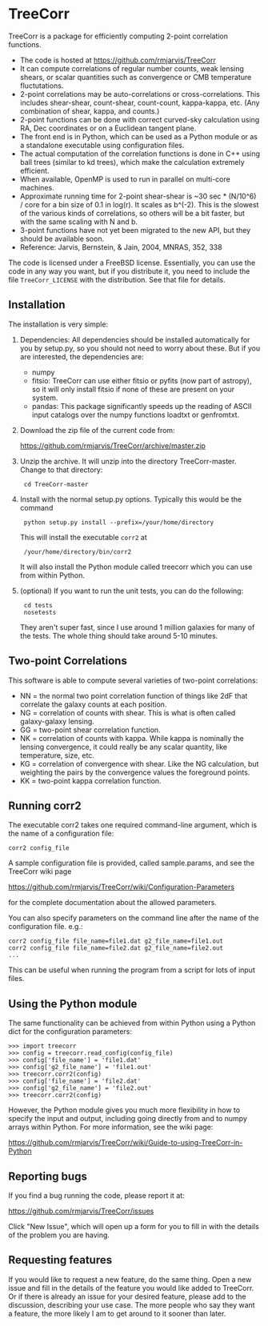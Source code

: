 TreeCorr
========

TreeCorr is a package for efficiently computing 2-point correlation functions.

- The code is hosted at https://github.com/rmjarvis/TreeCorr
- It can compute correlations of regular number counts, weak lensing shears, or
  scalar quantities such as convergence or CMB temperature fluctutations.
- 2-point correlations may be auto-correlations or cross-correlations.  This
  includes shear-shear, count-shear, count-count, kappa-kappa, etc.  (Any
  combination of shear, kappa, and counts.)
- 2-point functions can be done with correct curved-sky calculation using
  RA, Dec coordinates or on a Euclidean tangent plane.
- The front end is in Python, which can be used as a Python module or as a 
  standalone executable using configuration files.
- The actual computation of the correlation functions is done in C++ using ball
  trees (similar to kd trees), which make the calculation extremely
  efficient.
- When available, OpenMP is used to run in parallel on multi-core machines.
- Approximate running time for 2-point shear-shear is ~30 sec * (N/10^6) / core
  for a bin size of 0.1 in log(r).  It scales as b^(-2).  This is the slowest
  of the various kinds of correlations, so others will be a bit faster, but
  with the same scaling with N and b.
- 3-point functions have not yet been migrated to the new API, but they should
  be available soon.
- Reference: Jarvis, Bernstein, & Jain, 2004, MNRAS, 352, 338

The code is licensed under a FreeBSD license.  Essentially, you can use the 
code in any way you want, but if you distribute it, you need to include the 
file `TreeCorr_LICENSE` with the distribution.  See that file for details.


Installation
------------

The installation is very simple:

1. Dependencies: All dependencies should be installed automatically for you by
   setup.py, so you should not need to worry about these.  But if you are
   interested, the dependencies are:
    - numpy
    - fitsio: TreeCorr can use either fitsio or pyfits (now part of astropy),
      so it will only install fitsio if none of these are present on your
      system.
    - pandas: This package significantly speeds up the reading of ASCII
      input catalogs over the numpy functions loadtxt or genfromtxt.

2. Download the zip file of the current code from:

   https://github.com/rmjarvis/TreeCorr/archive/master.zip

3. Unzip the archive.  It will unzip into the directory TreeCorr-master.
   Change to that directory:

        cd TreeCorr-master

4. Install with the normal setup.py options.  Typically this would be the
   command

        python setup.py install --prefix=/your/home/directory

   This will install the executable `corr2` at

        /your/home/directory/bin/corr2

   It will also install the Python module called treecorr which you can use
   from within Python.

5. (optional) If you want to run the unit tests, you can do the following:

        cd tests
        nosetests

   They aren't super fast, since I use around 1 million galaxies for many of
   the tests.  The whole thing should take around 5-10 minutes.


Two-point Correlations
----------------------

This software is able to compute several varieties of two-point correlations:

- NN = the normal two point correlation function of things like 2dF that
     correlate the galaxy counts at each position.
- NG = correlation of counts with shear.  This is what is often called
     galaxy-galaxy lensing.
- GG = two-point shear correlation function.
- NK = correlation of counts with kappa.  While kappa is nominally the lensing
     convergence, it could really be any scalar quantity, like temperature,
     size, etc.
- KG = correlation of convergence with shear.  Like the NG calculation, but 
     weighting the pairs by the convergence values the foreground points.
- KK = two-point kappa correlation function.


Running corr2
-------------

The executable corr2 takes one required command-line argument, which is the 
name of a configuration file:

    corr2 config_file

A sample configuration file is provided, called sample.params, and see the
TreeCorr wiki page

https://github.com/rmjarvis/TreeCorr/wiki/Configuration-Parameters

for the complete documentation about the allowed parameters.

You can also specify parameters on the command line after the name of 
the configuration file. e.g.:

    corr2 config_file file_name=file1.dat g2_file_name=file1.out
    corr2 config_file file_name=file2.dat g2_file_name=file2.out
    ...

This can be useful when running the program from a script for lots of input 
files.


Using the Python module
-----------------------

The same functionality can be achieved from within Python using a Python dict
for the configuration parameters:

    >>> import treecorr
    >>> config = treecorr.read_config(config_file)
    >>> config['file_name'] = 'file1.dat'
    >>> config['g2_file_name'] = 'file1.out'
    >>> treecorr.corr2(config)
    >>> config['file_name'] = 'file2.dat'
    >>> config['g2_file_name'] = 'file2.out'
    >>> treecorr.corr2(config)

However, the Python module gives you much more flexibility in how to specify
the input and output, including going directly from and to numpy arrays within
Python.  For more information, see the wiki page:

https://github.com/rmjarvis/TreeCorr/wiki/Guide-to-using-TreeCorr-in-Python

Reporting bugs
--------------

If you find a bug running the code, please report it at:

https://github.com/rmjarvis/TreeCorr/issues

Click "New Issue", which will open up a form for you to fill in with the
details of the problem you are having.


Requesting features
-------------------

If you would like to request a new feature, do the same thing.  Open a new
issue and fill in the details of the feature you would like added to TreeCorr.
Or if there is already an issue for your desired feature, please add to the 
discussion, describing your use case.  The more people who say they want a
feature, the more likely I am to get around to it sooner than later.


